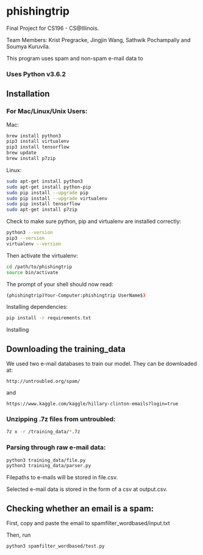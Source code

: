 # phishingtrip

Final Project for CS196 - CS@Illinois.

Team Members: Krist Pregracke, Jingjin Wang, Sathwik Pochampally and Soumya Kuruvila.

This program uses spam and non-spam e-mail data to

### Uses Python v3.6.2

## Installation

### For Mac/Linux/Unix Users:

Mac:
```bash
brew install python3
pip3 install virtualenv
pip3 install tensorflow
brew update
brew install p7zip
```

Linux:
```bash
sudo apt-get install python3
sudo apt-get install python-pip
sudo pip install --upgrade pip
sudo pip install --upgrade virtualenv
sudo pip install tensorflow
sudo apt-get install p7zip
```

Check to make sure python, pip and virtualenv are installed correctly:
```bash
python3 --version
pip3 --version
virtualenv --version
```

Then activate the virtualenv:
```bash
cd /path/to/phishingtrip
source bin/activate
```

The prompt of your shell should now read:
```bash
(phishingtrip)Your-Computer:phishingtrip UserName$)
```

Installing dependencies:
```bash
pip install -r requirements.txt
```

Installing

## Downloading the training_data
We used two e-mail databases to train our model. They can be downloaded at:
```
http://untroubled.org/spam/
```
and
```
https://www.kaggle.com/kaggle/hillary-clinton-emails?login=true
```

### Unzipping .7z files from untroubled:
```bash
7z x -r /training_data/*.7z
```

### Parsing through raw e-mail data:
```bash
python3 training_data/file.py
python3 training_data/parser.py
```

Filepaths to e-mails will be stored in file.csv.

Selected e-mail data is stored in the form of a csv at output.csv.

## Checking whether an email is a spam:

First, copy and paste the email to spamfilter_wordbased/input.txt

Then, run

```bash
python3 spamfilter_wordbased/test.py
```


